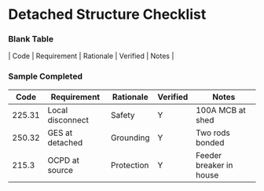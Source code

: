 # Detached Structure Checklist

### Blank Table
| Code | Requirement | Rationale | Verified | Notes |

### Sample Completed
| Code | Requirement | Rationale | Verified | Notes |
|------|-------------|-----------|----------|-------|
| 225.31 | Local disconnect | Safety | Y | 100A MCB at shed |
| 250.32 | GES at detached | Grounding | Y | Two rods bonded |
| 215.3 | OCPD at source | Protection | Y | Feeder breaker in house |
